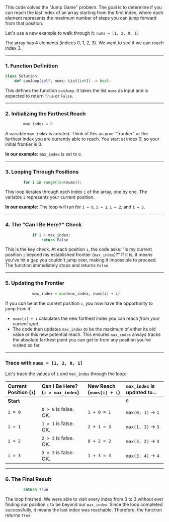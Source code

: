This code solves the "Jump Game" problem. The goal is to determine if you can reach the last index of an array starting from the first index, where each element represents the maximum number of steps you can jump forward from that position.

Let's use a new example to walk through it: `nums = [1, 2, 0, 1]`

The array has 4 elements (indices 0, 1, 2, 3). We want to see if we can reach index 3.

***

### **1. Function Definition**

```python
class Solution:
    def canJump(self, nums: List[int]) -> bool:
```

This defines the function `canJump`. It takes the list `nums` as input and is expected to return `True` or `False`.

***

### **2. Initializing the Farthest Reach**

```python
        max_index = 0
```

A variable `max_index` is created. Think of this as your "frontier" or the farthest index you are currently able to reach. You start at index 0, so your initial frontier is 0.

**In our example:** `max_index` is set to `0`.

***

### **3. Looping Through Positions**

```python
        for i in range(len(nums)):
```

This loop iterates through each index `i` of the array, one by one. The variable `i` represents your current position.

**In our example:** The loop will run for `i = 0`, `i = 1`, `i = 2`, and `i = 3`.

***

### **4. The "Can I Be Here?" Check**

```python
            if i > max_index:
                return False
```

This is the key check. At each position `i`, the code asks: "Is my current position `i` beyond my established frontier (`max_index`)?" If it is, it means you've hit a gap you couldn't jump over, making it impossible to proceed. The function immediately stops and returns `False`.

***

### **5. Updating the Frontier**

```python
            max_index = max(max_index, nums[i] + i)
```

If you *can* be at the current position `i`, you now have the opportunity to jump from it.
* `nums[i] + i` calculates the new farthest index you can reach *from your current spot*.
* The code then updates `max_index` to be the maximum of either its old value or this new potential reach. This ensures `max_index` always tracks the absolute farthest point you can get to from any position you've visited so far.

***

### **Trace with `nums = [1, 2, 0, 1]`**

Let's trace the values of `i` and `max_index` through the loop:

| Current Position (`i`) | Can I Be Here? (`i > max_index`) | New Reach (`nums[i] + i`) | `max_index` is updated to... |
| :--- | :--- | :--- | :--- |
| **Start** | | | `0` |
| `i = 0` | `0 > 0` is false. OK. | `1 + 0 = 1` | `max(0, 1)` -> `1` |
| `i = 1` | `1 > 1` is false. OK. | `2 + 1 = 3` | `max(1, 3)` -> `3` |
| `i = 2` | `2 > 3` is false. OK. | `0 + 2 = 2` | `max(3, 2)` -> `3` |
| `i = 3` | `3 > 3` is false. OK. | `1 + 3 = 4` | `max(3, 4)` -> `4` |

***

### **6. The Final Result**

```python
        return True
```

The loop finished. We were able to visit every index from 0 to 3 without ever finding our position `i` to be beyond our `max_index`. Since the loop completed successfully, it means the last index was reachable. Therefore, the function returns `True`.